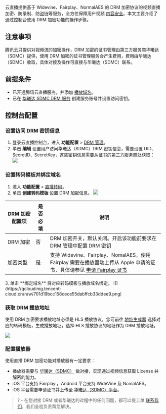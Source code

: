 云直播提供基于 Widevine、Fairplay、NormalAES 的 DRM 加密协议的视频直播加密、防录制、防盗链等服务，全方位保障用户视频 [内容安全](https://cloud.tencent.com/solution/content-security?from=10680)。本文主要介绍了通过控制台使用 DRM 加密功能的操作步骤。

## 注意事项
腾讯云只提供对视频流的加密操作，DRM 加密的证书管理由第三方服务商华曦达（SDMC）提供，使用 DRM 加密的证书管理服务会产生费用，费用由华曦达（SDMC）收取，具体对接及操作可直接与华曦达（SDMC）联系。

## 前提条件
- 已开通腾讯云直播服务，并添加 [播放域名](https://cloud.tencent.com/document/product/267/20381)。
- 已在 [华曦达 SDMC DRM 服务](https://www.xmediacloud.com/contact-us/) 创建服务账号并设置访问密钥。

## 控制台配置
[](id:step1)
### 设置访问 DRM 密钥信息
1. 登录云直播控制台，进入 **功能配置** > [DRM 管理](https://console.cloud.tencent.com/live/config/drm)。
2. 单击 **编辑** 设置用户访问华曦达（SDMC）DRM 密钥信息，需要设置 UID、SecretID、SecretKey，这些密钥信息需要从证书的第三方服务商处获取：
![](https://qcloudimg.tencent-cloud.cn/raw/9bd8c32b66d3c5687aff8ced8617ecf5.png)

[](id:step2)
### 设置转码模板并绑定域名
1. 进入 **功能配置** > [直播转码](https://console.cloud.tencent.com/live/config/transcode)。
2. 单击 **创建转码模板** 设置 DRM 加密信息。
![](https://qcloudimg.tencent-cloud.cn/raw/919edc1203c8c90d42ab956d17b20623.png)
<table>
<thead><tr><th width=18%>DRM 加密配置项</th><th>是否必填</th><th>说明</th></tr></thead>
<tbody><tr>
<td>DRM 加密</td>
<td>否</td>
<td>DRM 加密开关，默认关闭。开启该功能前要求在 DRM 管理中配置 DRM 密钥</td>
</tr><tr>
<td>加密类型</td>
<td>是</td>
<td>支持 Widevine、Fairplay、NomalAES，使用 Fairplay 需要在播放器端上传从 Apple 申请的证书，具体请参见 <a href="https://cloud.tencent.com/document/product/267/75558">申请 Fairplay 证书</a></td>
</tr>
</tbody></table>
3. 单击 **绑定域名** 将对应转码模板与播放域名绑定。
![](https://qcloudimg.tencent-cloud.cn/raw/701d19bcc158cece55dabffcb33ddee9.png)

[](id:step3)
### 获取 DRM 播放地址
使用 DRM 加密要求播放地址必须是 HLS 播放协议，您可前往 [地址生成器](https://console.cloud.tencent.com/live/addrgenerator/addrgenerator) 选择对应的转码模板，生成播放地址，选择 HLS 播放协议的地址作为 DRM 播放地址。

![](https://qcloudimg.tencent-cloud.cn/raw/c96727b0b70d3ba05fa489e1f66c5083.png) 

[](id:step4)
### 配置播放器
使用直播 DRM 加密功能对播放器有一定要求：
- 播放器需要与 [华曦达（SDMC）](https://www.xmediacloud.com/contact-us/) 做对接，实现通过视频信息获取 License 并解密的能力。
- iOS 平台支持 Fairplay ，Android 平台支持 WideVine 及 NomalAES。
- iOS 平台需要申请证书并上传至 [华曦达（SDMC）平台](https://www.xmediacloud.com/contact-us/)。

>? - 在您对接 DRM 或者华曦达的过程中的任何问题，都可以提工单 [联系我们](https://console.cloud.tencent.com/workorder/category)，我们全程负责帮您解决。
